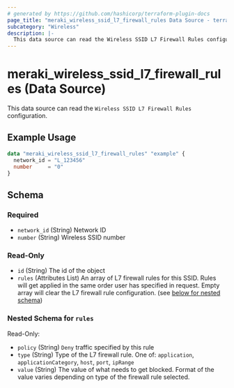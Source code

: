 ```yaml
---
# generated by https://github.com/hashicorp/terraform-plugin-docs
page_title: "meraki_wireless_ssid_l7_firewall_rules Data Source - terraform-provider-meraki"
subcategory: "Wireless"
description: |-
  This data source can read the Wireless SSID L7 Firewall Rules configuration.
---
```


# meraki_wireless_ssid_l7_firewall_rules (Data Source)

This data source can read the `Wireless SSID L7 Firewall Rules` configuration.

## Example Usage

```terraform
data "meraki_wireless_ssid_l7_firewall_rules" "example" {
  network_id = "L_123456"
  number     = "0"
}
```

<!-- schema generated by tfplugindocs -->
## Schema

### Required

- `network_id` (String) Network ID
- `number` (String) Wireless SSID number

### Read-Only

- `id` (String) The id of the object
- `rules` (Attributes List) An array of L7 firewall rules for this SSID. Rules will get applied in the same order user has specified in request. Empty array will clear the L7 firewall rule configuration. (see [below for nested schema](#nestedatt--rules))

<a id="nestedatt--rules"></a>
### Nested Schema for `rules`

Read-Only:

- `policy` (String) `Deny` traffic specified by this rule
- `type` (String) Type of the L7 firewall rule. One of: `application`, `applicationCategory`, `host`, `port`, `ipRange`
- `value` (String) The value of what needs to get blocked. Format of the value varies depending on type of the firewall rule selected.
